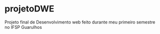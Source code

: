 # projetoDWE
Projeto final de Desenvolvimento web feito durante meu primeiro semestre no IFSP Guarulhos 
